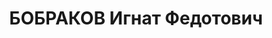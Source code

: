 ---
title: БОБРАКОВ Игнат Федотович
description: "Род. в 1893, г. Сталино, Донецкая обл. \n  Приговор: 28.12.1937 – ВМН"
---